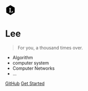 ![logo](_media/Lee.png)

#  Lee

> For you, a thousand times over.

* Algorithm
* computer system
* Computer Networks
* ...

[GitHub](https://github.com/Aroue/Lee)
[Get Started](README.md)
